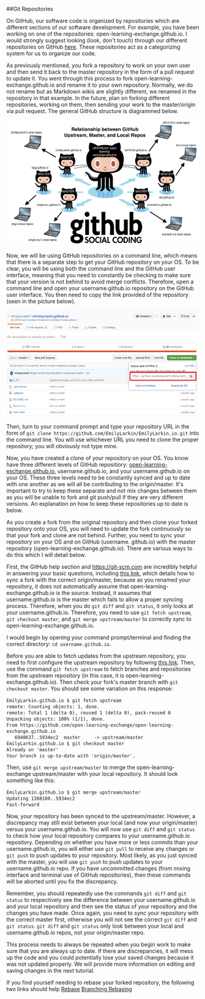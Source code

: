 ##Git Repositories 

On GitHub, our software code is organized by repositories which are different sections of our software development. For example, you have been working on one of the repositories: open-learning-exchange.github.io. I would strongly suggest looking (look, don't touch) through our different repositories on GitHub [here](https://github.com/open-learning-exchange). These repositories act as a categorizing system for us to organize our code. 

As previously mentioned, you fork a repository to work on your own user and then send it back to the master repository in the form of a pull request to update it. You went through this process to fork open-learning-exchange.github.io and rename it to your own repository. Normally, we do not rename but as Markdown wikis are slightly different, we renamed in the repository in that example. In the future, plan on forking different repositories, working on them, then sending your work to the master/origin via pull request. The general GitHub structure is diagrammed below.

![Repositories Relationship](/pages/uploads/images/reposdiagram.png)

Now, we will be using GitHub repositories on a command line, which means that there is a separate step to get your GitHub repository on your OS. To be clear, you will be using both the command line and the GitHub user interface, meaning that you need to constantly be checking to make sure that your version is not behind to avoid merge conflicts. Therefore, open a command line and open your username.github.io repository on the  GitHub user interface. You then need to copy the link provided of the repository (seen in the picture below).

![GitHub Clone URL](/pages/uploads/images/githubcloneurl.png)

Then, turn to your command prompt and type your repository URL in the form of `git clone https://github.com/EmilyLarkin/EmilyLarkin.io.git` into the command line. You will use whichever URL you need to clone the proper repository; you will obviously not type mine.

Now, you have created a clone of your repository on your OS. You know have three different levels of GitHub repositiory: [open-learning-exchange.github.io](https://github.com/open-learning-exchange/open-learning-exchange.github.io), username.github.io, and your username.github.io on your OS. These three levels need to be constantly synced and up to date with one another as we will all be contributing to the origin/master. It's important to try to keep these separate and not mix changes between them as you will be unable to fork and git push/pull if they are very different versions. An explanation on how to keep these repositories up to date is below. 

As you create a fork from the original repository and then clone your forked repository onto your OS, you will need to update the fork continuously so that your fork and clone are not behind. Further, you need to sync your repository on your OS and on GitHub (username. github.io) with the master repository (open-learning-exchange.github.io). There are various ways to do this which I will detail below. 

First, the GitHub help section and https://git-scm.com are incredibly helpful in answering your basic questions, including [this link](https://help.github.com/articles/syncing-a-fork/), which details how to sync a fork with the correct origin/master, because as you renamed your repository, it does not automatically assume that open-learning-exchange.github.io is the source. Instead, it assumes that username.github.io is the master which fails to allow a proper syncing process. Therefore, when you do `git diff` and `git status`, it only looks at your username.github.io. Therefore, you need to use `git fetch upstream`, `git checkout master`, and `git merge upstream/master` to correctly sync to open-learning-exchange.github.io. 

I would begin by opening your command prompt/terminal and finding the correct directory: `cd username.github.io`.

Before you are able to fetch updates from the upstream repository, you need to first configure the upstream repository by following [this link](https://help.github.com/articles/configuring-a-remote-for-a-fork/). Then, use the command `git fetch upstream` to fetch branches and repositories from the upstream repository (in this case, it is open-learning-exchange.github.io). Then check your fork's master branch with `git checkout master`. You should see some variation on this response: 

```
EmilyLarkin.github.io $ git fetch upstream
remote: Counting objects: 1, done.
remote: Total 1 (delta 0), reused 1 (delta 0), pack-reused 0
Unpacking objects: 100% (1/1), done.
From https://github.com/open-learning-exchange/open-learning-exchange.github.io
   6940637..5934ec2  master     -> upstream/master
EmilyLarkin.github.io $ git checkout master
Already on 'master'
Your branch is up-to-date with 'origin/master'.
```
  
Then, use `git merge upstream/master` to merge the open-learning-exchange upstream/master with your local repository. It should look something like this:

```
EmilyLarkin.github.io $ git merge upstream/master
Updating 1388180..5934ec2
Fast-forward
```

Now, your repository has been synced to the upstream/master. However, a discrepancy may still exist between your local (and now your origin/master) versus your username.github.io. You will now use `git diff` and `git status` to check how your local repository compares to your username.github.io repository. Depending on whether you have more or less commits than your username.github.io, you will either use `git pull` to receive any changes or `git push` to push updates to your repository. Most likely, as you just synced with the master, you will use `git push` to push updates to your username.github.io repo. If you have uncommitted changes (from mixing interface and terminal use of GitHub repositories), then these commands will be aborted until you fix the discrepancy.

Remember, you should repeatedly use the commands `git diff` and `git status` to respectively see the difference between your username.github.io and your local repository and then see the status of your repository and the changes you have made. Once again, you need to sync your repository with the correct master first, otherwise you will not see the correct `git diff` and `git status`. `git diff` and `git status` only look between your local and username.github.io repos, not your origin/master repo. 

This process needs to always be repeated when you begin work to make sure that you are always up to date. If there are discrepancies, it will mess up the code and you could potentially lose your saved changes because it was not updated properly. We will provide more information on editing and saving changes in the next tutorial. 

If you find yourself needing to rebase your forked repository, the following two links should help
[Rebase](https://git-scm.com/docs/git-rebase)
[Branching Rebasing](https://git-scm.com/book/en/v2/Git-Branching-Rebasing)
